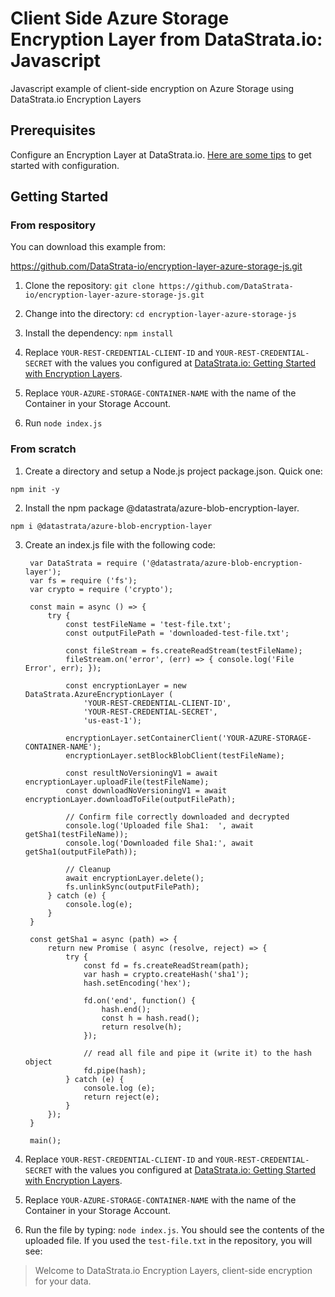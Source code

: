# Client Side Azure Storage Encryption Layer from DataStrata.io: Javascript
Javascript example of client-side encryption on Azure Storage using DataStrata.io Encryption Layers

## Prerequisites

Configure an Encryption Layer at DataStrata.io. [Here are some tips](https://datastrata.io/encryption-layer-overview-and-getting-started/) to get started with configuration.

## Getting Started

### From respository

You can download this example from:

https://github.com/DataStrata-io/encryption-layer-azure-storage-js.git

1. Clone the repository: `git clone https://github.com/DataStrata-io/encryption-layer-azure-storage-js.git`

2. Change into the directory: `cd encryption-layer-azure-storage-js`

3. Install the dependency: `npm install`

4. Replace `YOUR-REST-CREDENTIAL-CLIENT-ID` and `YOUR-REST-CREDENTIAL-SECRET` with the values you configured at [DataStrata.io: Getting Started with Encryption Layers](https://datastrata.io/encryption-layer-overview-and-getting-started/).

5. Replace `YOUR-AZURE-STORAGE-CONTAINER-NAME` with the name of the Container in your Storage Account.

6. Run `node index.js`

### From scratch

1. Create a directory and setup a Node.js project package.json. Quick one:

`npm init -y`

2. Install the npm package @datastrata/azure-blob-encryption-layer.

`npm i @datastrata/azure-blob-encryption-layer`

3. Create an index.js file with the following code:

        var DataStrata = require ('@datastrata/azure-blob-encryption-layer');
        var fs = require ('fs');
        var crypto = require ('crypto');
        
        const main = async () => {
            try {
                const testFileName = 'test-file.txt';
                const outputFilePath = 'downloaded-test-file.txt';
        
                const fileStream = fs.createReadStream(testFileName);
                fileStream.on('error', (err) => { console.log('File Error', err); });
        
                const encryptionLayer = new DataStrata.AzureEncryptionLayer (
                    'YOUR-REST-CREDENTIAL-CLIENT-ID',
                    'YOUR-REST-CREDENTIAL-SECRET',
                    'us-east-1');
        
                encryptionLayer.setContainerClient('YOUR-AZURE-STORAGE-CONTAINER-NAME');
                encryptionLayer.setBlockBlobClient(testFileName);
        
                const resultNoVersioningV1 = await encryptionLayer.uploadFile(testFileName);
                const downloadNoVersioningV1 = await encryptionLayer.downloadToFile(outputFilePath);
        
                // Confirm file correctly downloaded and decrypted
                console.log('Uploaded file Sha1:  ', await getSha1(testFileName));
                console.log('Downloaded file Sha1:', await getSha1(outputFilePath));
        
                // Cleanup
                await encryptionLayer.delete();
                fs.unlinkSync(outputFilePath);
            } catch (e) {
                console.log(e);
            }
        }
        
        const getSha1 = async (path) => {
            return new Promise ( async (resolve, reject) => {
                try {
                    const fd = fs.createReadStream(path);
                    var hash = crypto.createHash('sha1');
                    hash.setEncoding('hex');    
        
                    fd.on('end', function() {
                        hash.end();
                        const h = hash.read();
                        return resolve(h);
                    });
        
                    // read all file and pipe it (write it) to the hash object
                    fd.pipe(hash);
                } catch (e) {
                    console.log (e);
                    return reject(e);
                }
            });
        }
        
        main();


5. Replace `YOUR-REST-CREDENTIAL-CLIENT-ID` and `YOUR-REST-CREDENTIAL-SECRET` with the values you configured at [DataStrata.io: Getting Started with Encryption Layers](https://datastrata.io/encryption-layer-overview-and-getting-started/).

6. Replace `YOUR-AZURE-STORAGE-CONTAINER-NAME` with the name of the Container in your Storage Account.

7. Run the file by typing: `node index.js`. You should see the contents of the uploaded file. If you used the `test-file.txt` in the repository, you will see:

> Welcome to DataStrata.io Encryption Layers, client-side encryption for your data.

